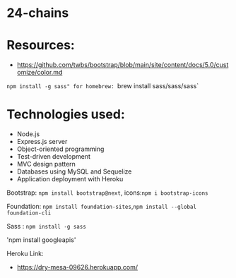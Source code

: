 # 24-chains

# Resources:
* https://github.com/twbs/bootstrap/blob/main/site/content/docs/5.0/customize/color.md

`npm install -g sass"
for homebrew: `brew install sass/sass/sass`
# Technologies used:

* Node.js
* Express.js server
* Object-oriented programming
* Test-driven development
* MVC design pattern
* Databases using MySQL and Sequelize
* Application deployment with Heroku

Bootstrap: `npm install bootstrap@next`, icons:`npm i bootstrap-icons`

Foundation: `npm install foundation-sites`,`npm install --global foundation-cli`

Sass : `npm install -g sass`

'npm install googleapis'

Heroku Link:
* https://dry-mesa-09626.herokuapp.com/

